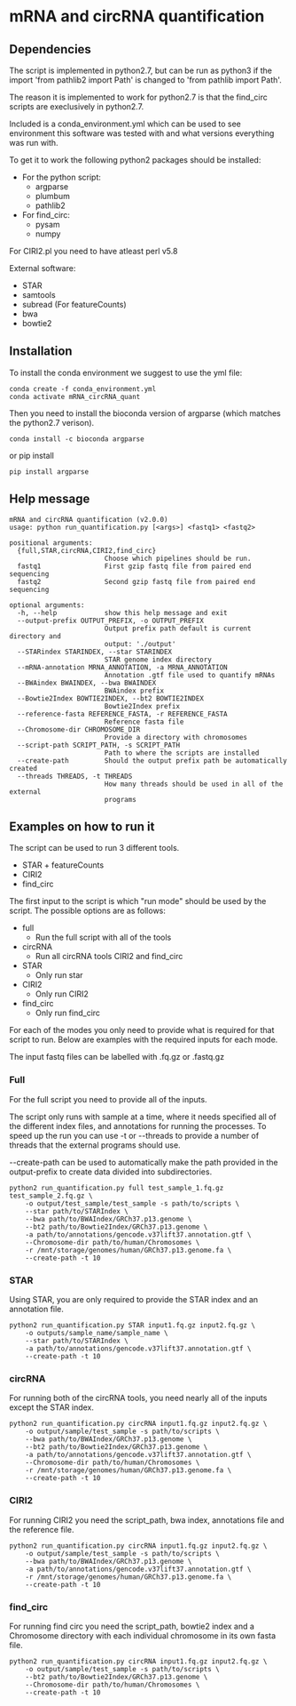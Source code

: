 # mRNA and circRNA quantification

## Dependencies

The script is implemented in python2.7, but can be run as python3 if the import 'from pathlib2 import Path' is changed to 'from pathlib import Path'.

The reason it is implemented to work for python2.7 is that the find_circ scripts are execlusively in python2.7.

Included is a conda_environment.yml which can be used to see environment this software was tested with and what versions everything was run with.

To get it to work the following python2 packages should be installed:
* For the python script:
    * argparse
    * plumbum
    * pathlib2
* For find_circ:
    * pysam
    * numpy

For CIRI2.pl you need to have atleast perl v5.8

External software:
* STAR
* samtools
* subread (For featureCounts)
* bwa
* bowtie2

## Installation

To install the conda environment we suggest to use the yml file:
```
conda create -f conda_environment.yml
conda activate mRNA_circRNA_quant
```

Then you need to install the bioconda version of argparse (which matches the python2.7 verison).
```
conda install -c bioconda argparse
```
or pip install
```
pip install argparse
```

## Help message

```
mRNA and circRNA quantification (v2.0.0)
usage: python run_quantification.py [<args>] <fastq1> <fastq2>

positional arguments:
  {full,STAR,circRNA,CIRI2,find_circ}
                        Choose which pipelines should be run.
  fastq1                First gzip fastq file from paired end sequencing
  fastq2                Second gzip fastq file from paired end sequencing

optional arguments:
  -h, --help            show this help message and exit
  --output-prefix OUTPUT_PREFIX, -o OUTPUT_PREFIX
                        Output prefix path default is current directory and
                        output: './output'
  --STARindex STARINDEX, --star STARINDEX
                        STAR genome index directory
  --mRNA-annotation MRNA_ANNOTATION, -a MRNA_ANNOTATION
                        Annotation .gtf file used to quantify mRNAs
  --BWAindex BWAINDEX, --bwa BWAINDEX
                        BWAindex prefix
  --Bowtie2Index BOWTIE2INDEX, --bt2 BOWTIE2INDEX
                        Bowtie2Index prefix
  --reference-fasta REFERENCE_FASTA, -r REFERENCE_FASTA
                        Reference fasta file
  --Chromosome-dir CHROMOSOME_DIR
                        Provide a directory with chromosomes
  --script-path SCRIPT_PATH, -s SCRIPT_PATH
                        Path to where the scripts are installed
  --create-path         Should the output prefix path be automatically created
  --threads THREADS, -t THREADS
                        How many threads should be used in all of the external
                        programs
```

## Examples on how to run it

The script can be used to run 3 different tools.

* STAR + featureCounts
* CIRI2
* find_circ

The first input to the script is which "run mode" should be used by the script. The possible options are as follows:

* full
  - Run the full script with all of the tools
* circRNA
  - Run all circRNA tools CIRI2 and find_circ
* STAR
  - Only run star
* CIRI2
  - Only run CIRI2
* find_circ
  - Only run find_circ

For each of the modes you only need to provide what is required for that script to run. Below are examples with the required inputs for each mode.

The input fastq files can be labelled with .fq.gz or .fastq.gz

### Full

For the full script you need to provide all of the inputs.

The script only runs with sample at a time, where it needs specified all of the different index files, and annotations for running the processes. To speed up the run you can use -t or --threads to provide a number of threads that the external programs should use.

--create-path can be used to automatically make the path provided in the output-prefix to create data divided into subdirectories.

```
python2 run_quantification.py full test_sample_1.fq.gz test_sample_2.fq.gz \
    -o output/test_sample/test_sample -s path/to/scripts \ 
    --star path/to/STARIndex \
    --bwa path/to/BWAIndex/GRCh37.p13.genome \
    --bt2 path/to/Bowtie2Index/GRCh37.p13.genome \
    -a path/to/annotations/gencode.v37lift37.annotation.gtf \
    --Chromosome-dir path/to/human/Chromosomes \
    -r /mnt/storage/genomes/human/GRCh37.p13.genome.fa \
    --create-path -t 10
```

### STAR

Using STAR, you are only required to provide the STAR index and an annotation file.

```
python2 run_quantification.py STAR input1.fq.gz input2.fq.gz \
    -o outputs/sample_name/sample_name \
    --star path/to/STARIndex \
    -a path/to/annotations/gencode.v37lift37.annotation.gtf \
    --create-path -t 10
```

### circRNA

For running both of the circRNA tools, you need nearly all of the inputs except the STAR index.

```
python2 run_quantification.py circRNA input1.fq.gz input2.fq.gz \
    -o output/sample/test_sample -s path/to/scripts \
    --bwa path/to/BWAIndex/GRCh37.p13.genome \
    --bt2 path/to/Bowtie2Index/GRCh37.p13.genome \
    -a path/to/annotations/gencode.v37lift37.annotation.gtf \
    --Chromosome-dir path/to/human/Chromosomes \
    -r /mnt/storage/genomes/human/GRCh37.p13.genome.fa \
    --create-path -t 10
```

### CIRI2

For running CIRI2 you need the script_path, bwa index, annotations file and the reference file.

```
python2 run_quantification.py circRNA input1.fq.gz input2.fq.gz \
    -o output/sample/test_sample -s path/to/scripts \
    --bwa path/to/BWAIndex/GRCh37.p13.genome \
    -a path/to/annotations/gencode.v37lift37.annotation.gtf \
    -r /mnt/storage/genomes/human/GRCh37.p13.genome.fa \
    --create-path -t 10
```

### find_circ

For running find circ you need the script_path, bowtie2 index and a Chromosome directory with each individual chromosome in its own fasta file.

```
python2 run_quantification.py circRNA input1.fq.gz input2.fq.gz \
    -o output/sample/test_sample -s path/to/scripts \
    --bt2 path/to/Bowtie2Index/GRCh37.p13.genome \
    --Chromosome-dir path/to/human/Chromosomes \
    --create-path -t 10
```